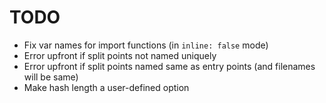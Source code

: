 # TODO

* Fix var names for import functions (in `inline: false` mode)
* Error upfront if split points not named uniquely
* Error upfront if split points named same as entry points (and filenames will be same)
* Make hash length a user-defined option
